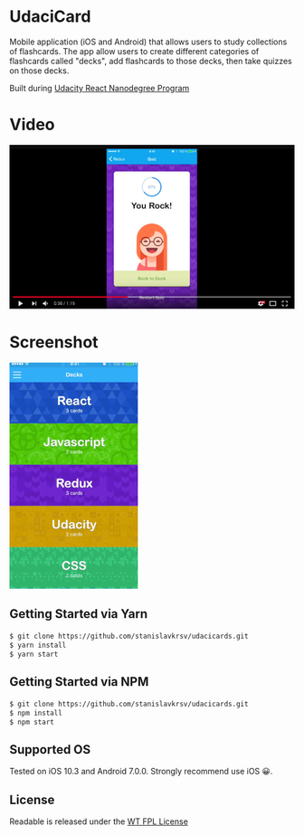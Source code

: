 # UdaciCard 
Mobile application (iOS and Android) that allows users to study collections of flashcards. 
The app allow users to create different categories of flashcards called "decks", add flashcards to those decks, 
then take quizzes on those decks.

Built during [Udacity React Nanodegree Program](https://www.udacity.com/course/react-nanodegree--nd019)


# Video
[![UdaciCards Video](/assets/images/video.png?raw=true)](https://www.youtube.com/watch?v=j71n1whTuFk)

# Screenshot
![UdaciCards Screenshot](/assets/images/screenshot.gif?raw=true)


## Getting Started via Yarn
```shell
$ git clone https://github.com/stanislavkrsv/udacicards.git
$ yarn install
$ yarn start
```

## Getting Started via NPM
```shell
$ git clone https://github.com/stanislavkrsv/udacicards.git
$ npm install
$ npm start
```

## Supported OS
Tested on iOS 10.3 and Android 7.0.0. 
Strongly recommend use iOS 😀. 


## License
Readable is released under the [WT
FPL License](LICENSE)